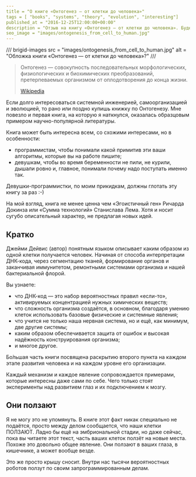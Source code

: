 ```yaml
---
title = "О книге «Онтогенез — от клетки до человека»"
tags = [ "books", "systems", "theory", "evolution", "interesting"]
published_at = "2016-12-25T12:00:00+00:00"
description = "Отзыв на книгу «Онтогенез — от клетки до человека». Будет интересна всем, кто интересуется системной инженерией, самоорганизацией и эволюцией."
seo_image = "images/ontogenesis_from_cell_to_human.jpg"
---
```


/// brigid-images
src = "images/ontogenesis_from_cell_to_human.jpg"
alt = "Обложка книги «Онтогенез — от клетки до человека»?"
///

> Онтогенез — совокупность последовательных морфологических, физиологических и биохимических преобразований, претерпеваемых организмом от оплодотворения до конца жизни.
>
> [Wikipedia](https://ru.wikipedia.org/wiki/%D0%9E%D0%BD%D1%82%D0%BE%D0%B3%D0%B5%D0%BD%D0%B5%D0%B7)

Если долго интересоваться системной инженерией, самоорганизацией и эволюцией, то рано или поздно купишь книжку по Онтогенезу. Мне повезло и первая книга, на которую я наткнулся, оказалась образцовым примером научно-популярной литературы.

Книга может быть интересна всем, со схожими интересами, но в особенности:

- программистам, чтобы понимали какой примитив эти ваши алгоритмы, которые вы на работе пишите;
- девушкам, чтобы во время беременности не пили, не курили, дышали ровно и, главное, понимали почему надо поступать именно так.

Девушки-программистки, по моим прикидкам, должны глотать эту книгу за раз :-)

На мой взгляд, книга не менее ценна чем «Эгоистичный ген» Ричарда Докинза или «Сумма технологий» Станислава Лема. Хотя и носит сугубо описательный характер, не предлагая новых идей.

<!-- more -->

## Кратко

Джейми Дейвис (автор) понятным языком описывает каким образом из одной клетки получается человек. Начиная от способа интерпретации ДНК-кода, через сегментацию тканей, формирование органов и заканчивая иммунитетом, ремонтными системами организма и нашей бактериальной флорой.

Вы узнаете:

- что ДНК-код — это набор вероятностных правил «если-то», активируемых концентрацией нужных химических веществ;
- что сложность организма создаётся, в основном, благодаря умению клеток использовать базовые физические и системные явления;
- что учится не только наша нервная система, но и ещё, как минимум, две другие системы;
- каким образом обеспечивается защита от ошибок и высокая надёжность конструирования организма;
- и многое другое.

Бо́льшая часть книги посвящена раскрытию второго пункта на каждом этапе развития человека и на каждом уровне его организации.

Каждый механизм и каждое явление сопровождается примерами, которые интересны даже сами по себе. Чего только стоят эксперименты над развитием глаз и их подключением к мозгу.

## Они ползают

Я не могу это не упомянуть. В книге этот факт никак специально не подаётся, просто между делом сообщается, что наши клетки ПОЛЗАЮТ. Ладно бы ещё на эмбриональной стадии, но даже сейчас, пока вы читаете этот текст, часть ваших клеток ползёт на новые места. Похоже это довольно общее явление. Они ползают в ваших глаза, в кишечнике, а может вообще везде.

Это же просто крышу сносит. Внутри нас тысячи вероятностных роботов ползут по своим запрограммированным делам.
